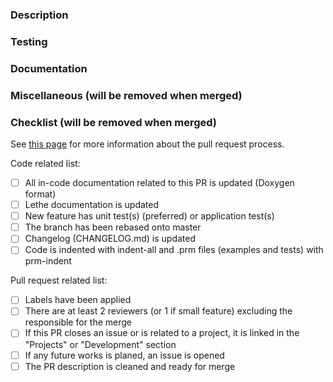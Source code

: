 <!-- Please, fill in the description as completely as possible.-->

### Description

<!-- Explain the content of the new feature
       What are the motivations? 
       How is it integrated to the current code? -->

### Testing

<!-- How has this been tested?
       What are the new test(s) and what feature/parameter does it test?
       Are there changes and/or impacts on current tests, why?
       How did you ensure that the solution works?
       How will you ensure that it will continue to work in the future? -->

### Documentation

<!-- Does this new feature have new simulation parameters? If so, describe them. -->

### Miscellaneous (will be removed when merged)

<!-- Anything that you would like to add that does not fit into another category
       Examples:
         Future changes or features that will be added in subsequent pull requests
         Any comments or highlights for the reviewers -->

### Checklist (will be removed when merged)
See [this page](https://chaos-polymtl.github.io/lethe/documentation/contributing.html#pull-requests)
for more information about the pull request process.

Code related list:
- [ ] All in-code documentation related to this PR is updated (Doxygen format)
- [ ] Lethe documentation is updated
- [ ] New feature has unit test(s) (preferred) or application test(s)
- [ ] The branch has been rebased onto master
- [ ] Changelog (CHANGELOG.md) is updated
- [ ] Code is indented with indent-all and .prm files (examples and tests) with prm-indent

Pull request related list:
- [ ] Labels have been applied
- [ ] There are at least 2 reviewers (or 1 if small feature) excluding the responsible for the merge
- [ ] If this PR closes an issue or is related to a project, it is linked in the "Projects" or "Development" section
- [ ] If any future works is planed, an issue is opened
- [ ] The PR description is cleaned and ready for merge